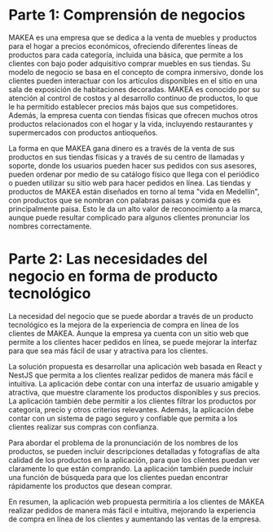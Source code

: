 # Parte 1: Comprensión de negocios
MAKEA es una empresa que se dedica a la venta de muebles y productos para el hogar a precios económicos, ofreciendo diferentes líneas de productos para cada categoría, incluida una básica, que permite a los clientes con bajo poder adquisitivo comprar muebles en sus tiendas. Su modelo de negocio se basa en el concepto de compra inmersivo, donde los clientes pueden interactuar con los artículos disponibles en el sitio en una sala de exposición de habitaciones decoradas. MAKEA es conocido por su atención al control de costos y al desarrollo continuo de productos, lo que le ha permitido establecer precios más bajos que sus competidores. Además, la empresa cuenta con tiendas físicas que ofrecen muchos otros productos relacionados con el hogar y la vida, incluyendo restaurantes y supermercados con productos antioqueños.

La forma en que MAKEA gana dinero es a través de la venta de sus productos en sus tiendas físicas y a través de su centro de llamadas y soporte, donde los usuarios pueden hacer sus pedidos con sus asesores, pueden ordenar por medio de su catálogo físico que llega con el periódico o pueden utilizar su sitio web para hacer pedidos en línea. Las tiendas y productos de MAKEA están diseñados en torno al tema "vida en Medellín", con productos que se nombran con palabras paisas y comida que es principalmente paisa. Esto le da un alto valor de reconocimiento a la marca, aunque puede resultar complicado para algunos clientes pronunciar los nombres correctamente.

# Parte 2: Las necesidades del negocio en forma de producto tecnológico
La necesidad del negocio que se puede abordar a través de un producto tecnológico es la mejora de la experiencia de compra en línea de los clientes de MAKEA. Aunque la empresa ya cuenta con un sitio web que permite a los clientes hacer pedidos en línea, se puede mejorar la interfaz para que sea más fácil de usar y atractiva para los clientes.

La solución propuesta es desarrollar una aplicación web basada en React y NestJS que permita a los clientes realizar pedidos de manera más fácil e intuitiva. La aplicación debe contar con una interfaz de usuario amigable y atractiva, que muestre claramente los productos disponibles y sus precios. La aplicación también debe permitir a los clientes filtrar los productos por categoría, precio y otros criterios relevantes. Además, la aplicación debe contar con un sistema de pago seguro y confiable que permita a los clientes realizar sus compras con confianza.

Para abordar el problema de la pronunciación de los nombres de los productos, se pueden incluir descripciones detalladas y fotografías de alta calidad de los productos en la aplicación, para que los clientes puedan ver claramente lo que están comprando. La aplicación también puede incluir una función de búsqueda para que los clientes puedan encontrar rápidamente los productos que desean comprar.

En resumen, la aplicación web propuesta permitiría a los clientes de MAKEA realizar pedidos de manera más fácil e intuitiva, mejorando la experiencia de compra en línea de los clientes y aumentando las ventas de la empresa.